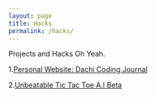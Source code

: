 ```yaml
---
layout: page
title: Hacks
permalink: /hacks/
---
```


Projects and Hacks Oh Yeah.

1.[Personal Website: Dachi Coding Journal](https//dachicj.com)

2.[Unbeatable Tic Tac Toe A.I Beta](https://dachicoding.github.io/tictactoe)



